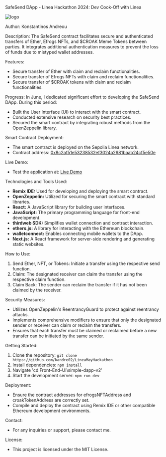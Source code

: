 SafeSend DApp - Linea Hackathon 2024: Dev Cook-Off with Linea

![logo](https://github.com/kandre02/LineaMayHackathon/assets/75036508/e4c2f8d0-2fb8-482f-bae8-fd0d0aca9711)

Author: Konstantinos Andreou

Description:
The SafeSend contract facilitates secure and authenticated transfers of Ether, Efrogs NFTs, and $CROAK Meme Tokens between parties. It integrates additional authentication measures to prevent the loss of funds due to mistyped wallet addresses.

Features:
- Secure transfer of Ether with claim and reclaim functionalities.
- Secure transfer of Efrogs NFTs with claim and reclaim functionalities.
- Secure transfer of $CROAK tokens with claim and reclaim functionalities.

Progress:
In June, I dedicated significant effort to developing the SafeSend DApp. During this period:
- Built the User Interface (UI) to interact with the smart contract.
- Conducted extensive research on security best practices.
- Secured the smart contract by integrating robust methods from the OpenZeppelin library.

Smart Contract Deployment:
- The smart contract is deployed on the Sepolia Linea network.
- Contract address: [0x8c2af51e53238532ef3024a2981baab24cf5e50e](https://sepolia.lineascan.build/address/0x8c2af51e53238532ef3024a2981baab24cf5e50e#code)

Live Demo:
- Test the application at: [Live Demo](https://friendly-starburst-d80036.netlify.app/)

Technologies and Tools Used:
- **Remix IDE:** Used for developing and deploying the smart contract.
- **OpenZeppelin:** Utilized for securing the smart contract with standard libraries.
- **React:** A JavaScript library for building user interfaces.
- **JavaScript:** The primary programming language for front-end development.
- **thirdweb SDK:** Simplifies wallet connection and contract interaction.
- **ethers.js:** A library for interacting with the Ethereum blockchain.
- **walletconnect:** Enables connecting mobile wallets to the DApp.
- **Next.js:** A React framework for server-side rendering and generating static websites.

How to Use:
1. Send Ether, NFT, or Tokens: Initiate a transfer using the respective send function.
2. Claim: The designated receiver can claim the transfer using the respective claim function.
3. Claim Back: The sender can reclaim the transfer if it has not been claimed by the receiver.

Security Measures:
- Utilizes OpenZeppelin's ReentrancyGuard to protect against reentrancy attacks.
- Implements comprehensive modifiers to ensure that only the designated sender or receiver can claim or reclaim the transfers.
- Ensures that each transfer must be claimed or reclaimed before a new transfer can be initiated by the same sender.

Getting Started:
1. Clone the repository: `git clone https://github.com/kandre02/LineaMayHackathon`
2. Install dependencies: `npm install`
3. Navigate 'cd Front-End-UI\simple-dapp-v2'
4. Start the development server: `npm run dev`

Deployment:
- Ensure the contract addresses for efrogsNFTAddress and croakTokenAddress are correctly set.
- Compile and deploy the contract using Remix IDE or other compatible Ethereum development environments.

Contact:
- For any inquiries or support, please contact me.

License:
- This project is licensed under the MIT License.
